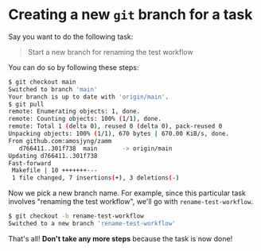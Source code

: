 # Creating a new `git` branch for a task

Say you want to do the following task:

> Start a new branch for renaming the test workflow

You can do so by following these steps:

```bash
$ git checkout main
Switched to branch 'main'
Your branch is up to date with 'origin/main'.
$ git pull
remote: Enumerating objects: 1, done.
remote: Counting objects: 100% (1/1), done.
remote: Total 1 (delta 0), reused 0 (delta 0), pack-reused 0
Unpacking objects: 100% (1/1), 670 bytes | 670.00 KiB/s, done.
From github.com:amosjyng/zamm
   d766411..301f738  main       -> origin/main
Updating d766411..301f738
Fast-forward
 Makefile | 10 +++++++---
 1 file changed, 7 insertions(+), 3 deletions(-)
```

Now we pick a new branch name. For example, since this particular task involves "renaming the test workflow", we'll go with `rename-test-workflow`.

```bash
$ git checkout -b rename-test-workflow
Switched to a new branch 'rename-test-workflow'
```

That's all! **Don't take any more steps** because the task is now done!
